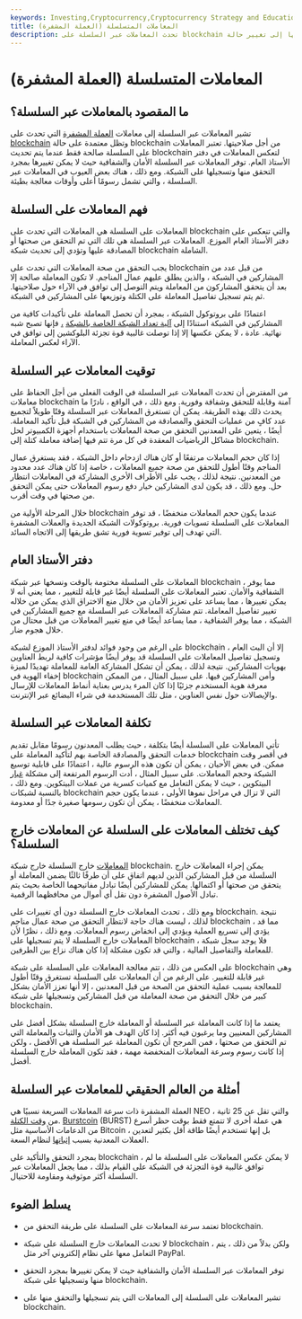 ```yaml
---
keywords: Investing,Cryptocurrency,Cryptocurrency Strategy and Education,Strategy and Education
title: المعاملات المتسلسلة (العملة المشفرة)
description: تحدث المعاملات عبر السلسلة على blockchain للعملات المشفرة ، ويؤدي حدوثها إلى تغيير حالة blockchain.
---
```


# المعاملات المتسلسلة (العملة المشفرة)
## ما المقصود بالمعاملات عبر السلسلة؟

تشير المعاملات عبر السلسلة إلى معاملات [العملة المشفرة](/cryptocurrency) التي تحدث على [blockchain](/blockchain) وتظل معتمدة على حالة blockchain من أجل صلاحيتها. تعتبر المعاملات على السلسلة صالحة فقط عندما يتم تحديث blockchain لتعكس المعاملات في دفتر الأستاذ العام. توفر المعاملات عبر السلسلة الأمان والشفافية حيث لا يمكن تغييرها بمجرد التحقق منها وتسجيلها على الشبكة. ومع ذلك ، هناك بعض العيوب في المعاملات عبر السلسلة ، والتي تشمل رسومًا أعلى وأوقات معالجة بطيئة.

## فهم المعاملات على السلسلة

المعاملات على السلسلة هي المعاملات التي تحدث على blockchain والتي تنعكس على دفتر الأستاذ العام الموزع. المعاملات عبر السلسلة هي تلك التي تم التحقق من صحتها أو المصادقة عليها وتؤدي إلى تحديث شبكة blockchain الشاملة.

يجب التحقق من صحة المعاملات التي تحدث على blockchain من قبل عدد من المشاركين في الشبكة ، والذين يطلق عليهم عمال المناجم. لا تكون المعاملة صالحة إلا بعد أن يتحقق المشاركون من المعاملة ويتم التوصل إلى توافق في الآراء حول صلاحيتها. ثم يتم تسجيل تفاصيل المعاملة على الكتلة وتوزيعها على المشاركين في الشبكة.

اعتمادًا على بروتوكول الشبكة ، بمجرد أن تحصل المعاملة على تأكيدات كافية من المشاركين في الشبكة استنادًا إلى [آلية تعداد الشبكة الخاصة بالشبكة](/consensus-mechanism-cryptocurrency) [،](/consensus-mechanism-cryptocurrency) فإنها تصبح شبه نهائية. عادة ، لا يمكن عكسها إلا إذا توصلت غالبية قوة تجزئة البلوكشين إلى توافق في الآراء لعكس المعاملة.

## توقيت المعاملات عبر السلسلة

من المفترض أن تحدث المعاملات عبر السلسلة في الوقت الفعلي من أجل الحفاظ على معاملات blockchain آمنة وقابلة للتحقق وشفافة وفورية. ومع ذلك ، في الواقع ، نادرًا ما يحدث ذلك بهذه الطريقة. يمكن أن تستغرق المعاملات عبر السلسلة وقتًا طويلاً لتجميع عدد كافٍ من عمليات التحقق والمصادقة من المشاركين في الشبكة قبل تأكيد المعاملة. أيضًا ، يتعين على المعدنين التحقق من صحة المعاملات باستخدام أجهزة الكمبيوتر لحل مشاكل الرياضيات المعقدة في كل مرة تتم فيها إضافة معاملة كتلة إلى blockchain.

إذا كان حجم المعاملات مرتفعًا أو كان هناك ازدحام داخل الشبكة ، فقد يستغرق عمال المناجم وقتًا أطول للتحقق من صحة جميع المعاملات ، خاصة إذا كان هناك عدد محدود من المعدنين. نتيجة لذلك ، يجب على الأطراف الأخرى المشاركة في المعاملات انتظار حل. ومع ذلك ، قد يكون لدى المشاركين خيار دفع رسوم المعاملات حتى يمكن التحقق من صحتها في وقت أقرب.

خلال المرحلة الأولية من blockchain عندما يكون حجم المعاملات منخفضًا ، قد توفر المعاملات على السلسلة تسويات فورية. بروتوكولات الشبكة الجديدة والعملات المشفرة التي تهدف إلى توفير تسوية فورية تشق طريقها إلى الاتجاه السائد.

## دفتر الأستاذ العام

المعاملات على السلسلة مختومة بالوقت ونسخها عبر شبكة blockchain ، مما يوفر الشفافية والأمان. تعتبر المعاملات على السلسلة أيضًا غير قابلة للتغيير ، مما يعني أنه لا يمكن تغييرها ، مما يساعد على تعزيز الأمان من خلال منع الاختراق الذي يمكن من خلاله تغيير تفاصيل المعاملة. تتم مشاركة المعاملات عبر السلسلة مع جميع المشاركين في الشبكة ، مما يوفر الشفافية ، مما يساعد أيضًا في منع تغيير المعاملات من قبل محتال من خلال هجوم ضار.

على الرغم من وجود فوائد لدفتر الأستاذ الموزع لشبكة blockchain ، إلا أن البث العام وتسجيل تفاصيل المعاملات على السلسلة قد يوفر أيضًا مؤشرات كافية لربط العناوين بهويات المشاركين. نتيجة لذلك ، يمكن أن تشكل المشاركة العامة للمعاملة تهديدًا لميزة إخفاء الهوية في blockchain وأمن المشاركين فيها. على سبيل المثال ، من الممكن معرفة هوية المستخدم جزئيًا إذا كان المرء يدرس بعناية أنماط المعاملات للإرسال والإيصالات حول نفس العناوين ، مثل تلك المستخدمة في شراء البضائع عبر الإنترنت.

## تكلفة المعاملات عبر السلسلة

تأتي المعاملات على السلسلة أيضًا بتكلفة ، حيث يطلب المعدنون رسومًا مقابل تقديم خدمات التحقق والمصادقة الخاصة بهم لتأكيد المعاملة على blockchain في أقصر وقت ممكن. في بعض الأحيان ، يمكن أن تكون هذه الرسوم عالية ، اعتمادًا على قابلية توسيع الشبكة وحجم المعاملات. على سبيل المثال ، أدت الرسوم المرتفعة إلى مشكلة [غبار](/bitcoin-dust) البيتكوين ، حيث لا يمكن التعامل مع كميات كسرية من عملات البيتكوين. ومع ذلك ، بالنسبة لشبكات blockchain التي لا تزال في مراحل نموها الأولى ، عندما يكون حجم المعاملات منخفضًا ، يمكن أن تكون رسومها صغيرة جدًا أو معدومة.

## كيف تختلف المعاملات على السلسلة عن المعاملات خارج السلسلة؟

[المعاملات](/offchain-transactions-cryptocurrency) خارج السلسلة خارج شبكة blockchain. يمكن إجراء المعاملات خارج السلسلة من قبل المشاركين الذين لديهم اتفاق على أن طرفًا ثالثًا يضمن المعاملة أو يتحقق من صحتها أو اكتمالها. يمكن للمشاركين أيضًا تبادل مفاتيحهما الخاصة بحيث يتم تبادل الأصول المشفرة دون نقل أي أموال من محافظهما الرقمية.

ومع ذلك ، تحدث المعاملات خارج السلسلة دون أي تغييرات على blockchain. نتيجة لذلك ، ليست هناك حاجة لانتظار التحقق من صحة عمال مناجم blockchain ، مما قد يؤدي إلى تسريع العملية ويؤدي إلى انخفاض رسوم المعاملات. ومع ذلك ، نظرًا لأن المعاملات خارج السلسلة لا يتم تسجيلها على blockchain ، فلا يوجد سجل شبكة للمعاملة والتفاصيل المالية ، والتي قد تكون مشكلة إذا كان هناك نزاع بين الطرفين.

على العكس من ذلك ، تتم معالجة المعاملات على السلسلة على شبكة blockchain وهي غير قابلة للتغيير. على الرغم من أن المعاملات على السلسلة تستغرق وقتًا أطول للمعالجة بسبب عملية التحقق من الصحة من قبل المعدنين ، إلا أنها تعزز الأمان بشكل كبير من خلال التحقق من صحة المعاملة من قبل المشاركين وتسجيلها على شبكة blockchain.

يعتمد ما إذا كانت المعاملة عبر السلسلة أو المعاملة خارج السلسلة بشكل أفضل على المشاركين المعنيين وما يرغبون فيه أكثر. إذا كان الهدف هو الأمان والثبات والمعاملة التي تم التحقق من صحتها ، فمن المرجح أن تكون المعاملة عبر السلسلة هي الأفضل ، ولكن إذا كانت رسوم وسرعة المعاملات المنخفضة مهمة ، فقد تكون المعاملة خارج السلسلة أفضل.

## أمثلة من العالم الحقيقي للمعاملات عبر السلسلة

العملة المشفرة ذات سرعة المعاملات السريعة نسبيًا هي NEO ، والتي تقل عن 25 ثانية من [وقت الكتلة](/block-time-cryptocurrency). [Burstcoin](/burstcoin) (BURST) هي عملة أخرى لا تتمتع فقط بوقت حظر أسرع من الدعامات الأساسية مثل Bitcoin ، بل إنها تستخدم أيضًا طاقة أقل بكثير لتعدين العملات المعدنية بسبب [إثباتها](/proof-capacity-cryptocurrency) لنظام السعة.

بمجرد التحقق والتأكيد على blockchain ، لا يمكن عكس المعاملات على السلسلة ما لم توافق غالبية قوة التجزئة في الشبكة على القيام بذلك ، مما يجعل المعاملات عبر السلسلة أكثر موثوقية ومقاومة للاحتيال.

## يسلط الضوء

- تعتمد سرعة المعاملات على السلسلة على طريقة التحقق من blockchain.

- لا تحدث المعاملات خارج السلسلة على شبكة blockchain ، ولكن بدلاً من ذلك ، يتم التعامل معها على نظام إلكتروني آخر مثل PayPal.

- توفر المعاملات عبر السلسلة الأمان والشفافية حيث لا يمكن تغييرها بمجرد التحقق منها وتسجيلها على شبكة blockchain.

- تشير المعاملات على السلسلة إلى المعاملات التي يتم تسجيلها والتحقق منها على blockchain.

